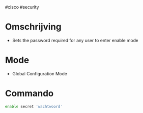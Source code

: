 #cisco #security 

# Omschrijving 
- Sets the password required for any user to enter enable mode

# Mode 
- Global Configuration Mode 

# Commando 
```bash 
enable secret 'wachtwoord'
```

